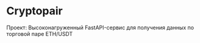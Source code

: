 # Cryptopair

Проект: Высоконагруженный FastAPI-сервис для получения данных по торговой паре ETH/USDT